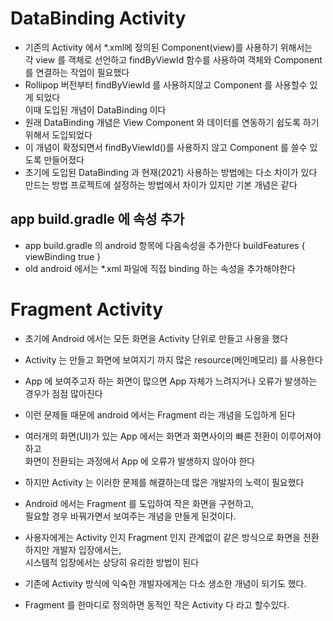 # DataBinding Activity  
* 기존의 Activity 에서 *.xml에 정의된 Component(view)를 사용하기 위해서는  
각 view 를 객체로 선언하고 findByViewId 함수를 사용하여 객체와 Component 를 연결하는 작업이 필요했다  
* Rollipop 버전부터 findByViewId 를 사용하지않고 Component 를 사용할수 있게 되었다  
이때 도입된 개념이 DataBinding 이다  
* 원래 DataBinding 개념은 View Component 와 데이터를 연동하기 쉽도록 하기 위해서 도입되었다  
* 이 개념이 확정되면서 findByViewId()를 사용하지 않고 Component 를 쓸수 있도록 만들어졌다  
* 초기에 도입된 DataBinding 과 현재(2021) 사용하는 방법에는 다소 차이가 있다  
만드는 방법 프로젝트에 설정하는 방법에서 차이가 있지만 기본 개념은 같다  
  
## app build.gradle 에 속성 추가
* app build.gradle 의 android 항목에 다음속성을 추가한다
    buildFeatures {
        viewBinding true
    }  
* old android 에서는 *.xml 파일에 직접 binding 하는 속성을 추가해야한다  

# Fragment Activity  
* 초기에 Android 에서는 모든 화면을 Activity 단위로 만들고 사용을 했다  
* Activity 는 만들고 화면에 보여지기 까지 많은 resource(메인메모리) 를 사용한다
* App 에 보여주고자 하는 화면이 많으면 App 자체가 느려지거나 오류가 발생하는 경우가 점점 많아진다  
* 이런 문제들 때문에 android 에서는 Fragment 라는 개념을 도입하게 된다  
* 여러개의 화면(UI)가 있는 App 에서는 화면과 화면사이의 빠른 전환이 이루어져야 하고  
화면이 전환되는 과정에서 App 에 오류가 발생하지 않아야 한다  
* 하지만 Activity 는 이러한 문제를 해결하는데 많은 개발자의 노력이 필요했다  
* Android 에서는 Fragment 를 도입하여 작은 화면을 구현하고,  
필요할 경우 바꿔가면서 보여주는 개념을 만들게 된것이다.  
* 사용자에게는 Activity 인지 Fragment 인지 관계없이 같은 방식으로 화면을 전환하지만 개발자 입장에서는,  
시스템적 입장에서는 상당히 유리한 방법이 된다 
* 기존에 Activity 방식에 익숙한 개발자에게는 다소 생소한 개념이 되기도 했다.  

* Fragment 를 한마디로 정의하면 동적인 작은 Activity 다 라고 할수있다.
  


